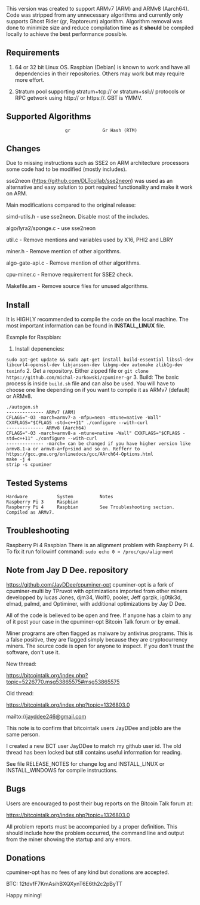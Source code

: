 This version was created to support ARMv7 (ARM) and ARMv8 (Aarch64).
Code was stripped from any unnecessary algorithms and currently only
supports Ghost Rider (gr, Raptoreum) algorithm.
Algorithm removal was done to minimize size and reduce compilation time
as it **should** be compiled locally to achieve the best performance possible.


Requirements
------------

1. 64 or 32 bit Linux OS. Raspbian (Debian) is known to work and have all dependencies in their repositories. Others may work but may require more effort.

2. Stratum pool supporting stratum+tcp:// or stratum+ssl:// protocols or RPC getwork using http:// or https://. GBT is YMMV.

Supported Algorithms
--------------------

                          gr            Gr Hash (RTM)
  
Changes
--------------------

Due to missing instructions such as SSE2 on ARM architecture processors some
code had to be modified (mostly includes).

sse2neon (https://github.com/DLTcollab/sse2neon) was used as an alternative 
and easy solution to port required functionality and make it work on ARM.

Main modifications compared to the original release:

simd-utils.h - use sse2neon. Disable most of the includes.

algo/lyra2/sponge.c - use sse2neon

util.c - Remove mentions and variables used by X16, PHI2 and LBRY

miner.h - Remove mention of other algorithms.

algo-gate-api.c - Remove mention of other algorithms.

cpu-miner.c - Remove requirement for SSE2 check.

Makefile.am - Remove source files for unused algorithms.

Install
--------------------

It is HIGHLY recommended to compile the code on the local machine.
The most important information can be found in **INSTALL_LINUX** file.

Example for Raspbian:
1. Install depenencies:

`sudo apt-get update && sudo apt-get install build-essential libssl-dev libcurl4-openssl-dev libjansson-dev libgmp-dev automake zlib1g-dev texinfo`
2. Get a repository. Either zipped file or `git clone https://github.com/michal-zurkowski/cpuminer-gr`
3. Build: The basic process is inside `build.sh` file and can also be used. You will have to choose one line depending on if you want to compile it as ARMv7 (default) or ARMv8.
```
./autogen.sh
-------------- ARMv7 (ARM)
CFLAGS="-O3 -march=armv7-a -mfpu=neon -mtune=native -Wall" CXXFLAGS="$CFLAGS -std=c++11" ./configure --with-curl
-------------- ARMv8 (Aarch64)
CFLAGS="-O3 -march=armv8-a -mtune=native -Wall" CXXFLAGS="$CFLAGS -std=c++11" ./configure --with-curl
-------------- -march= can be changed if you have higher version like armv8.1-a or armv8-a+fp+simd and so on. Refferr to https://gcc.gnu.org/onlinedocs/gcc/AArch64-Options.html
make -j 4
strip -s cpuminer
```

Tested Systems
------------
```
Hardware           System          Notes
Raspberry Pi 3     Raspbian        
Raspberry Pi 4     Raspbian        See Troubleshooting section. Compiled as ARMv7.
```

Troubleshooting
------------
Raspberry Pi 4     Raspbian
There is an alignment problem with Raspberry Pi 4. To fix it run followinf command: `sudo echo 0 > /proc/cpu/alignment`

Note from Jay D Dee. repository
------------
https://github.com/JayDDee/cpuminer-opt
cpuminer-opt is a fork of cpuminer-multi by TPruvot with optimizations imported from other miners developped by lucas Jones, djm34, Wolf0, pooler, Jeff garzik, ig0tik3d, elmad, palmd, and Optiminer, with additional optimizations by Jay D Dee.

All of the code is believed to be open and free. If anyone has a claim to any of it post your case in the cpuminer-opt Bitcoin Talk forum or by email.

Miner programs are often flagged as malware by antivirus programs. This is a false positive, they are flagged simply because they are cryptocurrency miners. The source code is open for anyone to inspect. If you don't trust the software, don't use it.

New thread:

https://bitcointalk.org/index.php?topic=5226770.msg53865575#msg53865575

Old thread:

https://bitcointalk.org/index.php?topic=1326803.0

mailto://jayddee246@gmail.com

This note is to confirm that bitcointalk users JayDDee and joblo are the same person.

I created a new BCT user JayDDee to match my github user id. The old thread has been locked but still contains useful information for reading.

See file RELEASE_NOTES for change log and INSTALL_LINUX or INSTALL_WINDOWS for compile instructions.
  
Bugs
----

Users are encouraged to post their bug reports on the Bitcoin Talk
forum at:

https://bitcointalk.org/index.php?topic=1326803.0

All problem reports must be accompanied by a proper definition.
This should include how the problem occurred, the command line and
output from the miner showing the startup and any errors.

Donations
---------

cpuminer-opt has no fees of any kind but donations are accepted.

BTC: 12tdvfF7KmAsihBXQXynT6E6th2c2pByTT

Happy mining!

